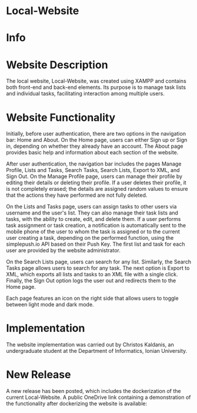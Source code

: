 # Local-Website
# Info

# Website Description
The local website, Local-Website, was created using XAMPP and contains both front-end and back-end elements. Its purpose is to manage task lists and individual tasks, facilitating interaction among multiple users.

# Website Functionality
Initially, before user authentication, there are two options in the navigation bar: Home and About. On the Home page, users can either Sign up or Sign in, depending on whether they already have an account. The About page provides basic help and information about each section of the website.

After user authentication, the navigation bar includes the pages Manage Profile, Lists and Tasks, Search Tasks, Search Lists, Export to XML, and Sign Out. On the Manage Profile page, users can manage their profile by editing their details or deleting their profile. If a user deletes their profile, it is not completely erased; the details are assigned random values to ensure that the actions they have performed are not fully deleted.

On the Lists and Tasks page, users can assign tasks to other users via username and the user's list. They can also manage their task lists and tasks, with the ability to create, edit, and delete them. If a user performs task assignment or task creation, a notification is automatically sent to the mobile phone of the user to whom the task is assigned or to the current user creating a task, depending on the performed function, using the simplepush.io API based on their Push Key. The first list and task for each user are provided by the website administrator.

On the Search Lists page, users can search for any list. Similarly, the Search Tasks page allows users to search for any task. The next option is Export to XML, which exports all lists and tasks to an XML file with a single click. Finally, the Sign Out option logs the user out and redirects them to the Home page.

Each page features an icon on the right side that allows users to toggle between light mode and dark mode.

# Implementation
The website implementation was carried out by Christos Kaldanis, an undergraduate student at the Department of Informatics, Ionian University.

# New Release
A new release has been posted, which includes the dockerization of the current Local-Website. A public OneDrive link containing a demonstration of the functionality after dockerizing the website is available:




